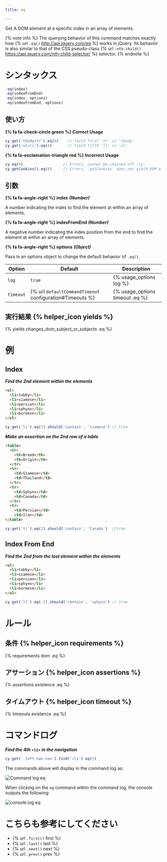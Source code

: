 ```yaml
---
title: eq

---
```


Get A DOM element at a specific index in an array of elements.

{% note info %}
The querying behavior of this command matches exactly how {% url `.eq()` http://api.jquery.com/eq %} works in jQuery. Its behavior is also similar to that of the CSS pseudo-class {% url `:nth-child()` https://api.jquery.com/nth-child-selector/ %} selector. 
{% endnote %}

# シンタックス

```javascript
.eq(index)
.eq(indexFromEnd)
.eq(index, options)
.eq(indexFromEnd, options)
```

## 使い方

**{% fa fa-check-circle green %} Correct Usage**

```javascript
cy.get('tbody>tr').eq(0)    // Yield first 'tr' in 'tbody'
cy.get('ul>li').eq(4)       // Yield fifth 'li' in 'ul'
```

**{% fa fa-exclamation-triangle red %} Incorrect Usage**

```javascript
cy.eq(0)                  // Errors, cannot be chained off 'cy'
cy.getCookies().eq(4)     // Errors, 'getCookies' does not yield DOM element
```

## 引数

**{% fa fa-angle-right %} index**  ***(Number)***

A number indicating the index to find the element at within an array of elements.

**{% fa fa-angle-right %} indexFromEnd**  ***(Number)***

A negative number indicating the index position from the end to find the element at within an array of elements.

**{% fa fa-angle-right %} options**  ***(Object)***

Pass in an options object to change the default behavior of `.eq()`.

Option | Default | Description
--- | --- | ---
`log` | `true` | {% usage_options log %}
`timeout` | {% url `defaultCommandTimeout` configuration#Timeouts %} | {% usage_options timeout .eq %}

## 実行結果 {% helper_icon yields %}

{% yields changes_dom_subject_or_subjects .eq %}

# 例

## Index

***Find the 2nd element within the elements***

```html
<ul>
  <li>tabby</li>
  <li>siamese</li>
  <li>persian</li>
  <li>sphynx</li>
  <li>burmese</li>
</ul>
```

```javascript
cy.get('li').eq(1).should('contain', 'siamese') // true
```
***Make an assertion on the 2nd row of a table***

```html
<table>
  <tr>
    <th>Breed</th>
    <th>Origin</th>
  </tr>
  <tr>
    <td>Siamese</td>
    <td>Thailand</td>
  </tr>
  <tr>
    <td>Sphynx</td>
    <td>Canada</td>
  </tr>
  <tr>
    <td>Persian</td>
    <td>Iran</td>
</table>
```

```javascript
cy.get('tr').eq(2).should('contain', 'Canada')  //true
```

## Index From End

***Find the 2nd from the last element within the elements***

```html
<ul>
  <li>tabby</li>
  <li>siamese</li>
  <li>persian</li>
  <li>sphynx</li>
  <li>burmese</li>
</ul>
```

```javascript
cy.get('li').eq(-2).should('contain', 'sphynx') // true
```

# ルール

## 条件 {% helper_icon requirements %}

{% requirements dom .eq %}

## アサーション {% helper_icon assertions %}

{% assertions existence .eq %}

## タイムアウト {% helper_icon timeout %}

{% timeouts existence .eq %}

# コマンドログ

***Find the 4th `<li>` in the navigation***

```javascript
cy.get('.left-nav.nav').find('>li').eq(3)
```

The commands above will display in the command log as:

![Command log eq](/img/api/eq/find-element-at-index.png)

When clicking on the `eq` command within the command log, the console outputs the following:

![console.log eq](/img/api/eq/see-element-and-list-when-using-eq.png)

# こちらも参考にしてください

- {% url `.first()` first %}
- {% url `.last()` last %}
- {% url `.next()` next %}
- {% url `.prev()` prev %}
